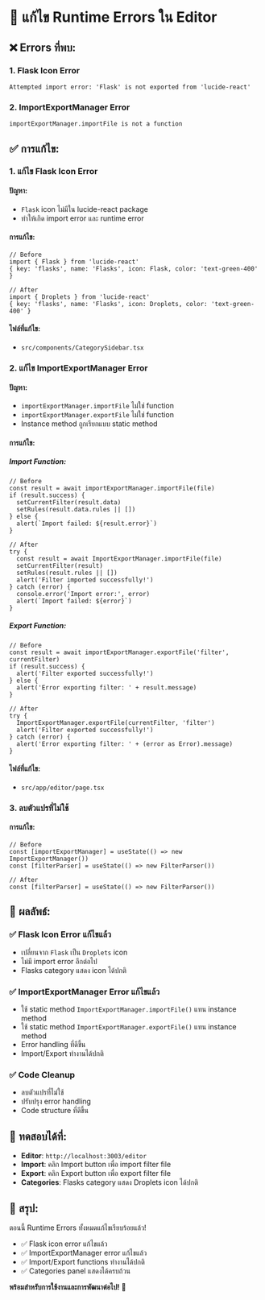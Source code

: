 # 🔧 แก้ไข Runtime Errors ใน Editor

## ❌ **Errors ที่พบ:**

### 1. **Flask Icon Error**
```
Attempted import error: 'Flask' is not exported from 'lucide-react'
```

### 2. **ImportExportManager Error**
```
importExportManager.importFile is not a function
```

## ✅ **การแก้ไข:**

### **1. แก้ไข Flask Icon Error**

#### **ปัญหา:**
- `Flask` icon ไม่มีใน lucide-react package
- ทำให้เกิด import error และ runtime error

#### **การแก้ไข:**
```tsx
// Before
import { Flask } from 'lucide-react'
{ key: 'flasks', name: 'Flasks', icon: Flask, color: 'text-green-400' }

// After  
import { Droplets } from 'lucide-react'
{ key: 'flasks', name: 'Flasks', icon: Droplets, color: 'text-green-400' }
```

#### **ไฟล์ที่แก้ไข:**
- `src/components/CategorySidebar.tsx`

### **2. แก้ไข ImportExportManager Error**

#### **ปัญหา:**
- `importExportManager.importFile` ไม่ใช่ function
- `importExportManager.exportFile` ไม่ใช่ function
- Instance method ถูกเรียกแบบ static method

#### **การแก้ไข:**

##### **Import Function:**
```tsx
// Before
const result = await importExportManager.importFile(file)
if (result.success) {
  setCurrentFilter(result.data)
  setRules(result.data.rules || [])
} else {
  alert(`Import failed: ${result.error}`)
}

// After
try {
  const result = await ImportExportManager.importFile(file)
  setCurrentFilter(result)
  setRules(result.rules || [])
  alert('Filter imported successfully!')
} catch (error) {
  console.error('Import error:', error)
  alert(`Import failed: ${error}`)
}
```

##### **Export Function:**
```tsx
// Before
const result = await importExportManager.exportFile('filter', currentFilter)
if (result.success) {
  alert('Filter exported successfully!')
} else {
  alert('Error exporting filter: ' + result.message)
}

// After
try {
  ImportExportManager.exportFile(currentFilter, 'filter')
  alert('Filter exported successfully!')
} catch (error) {
  alert('Error exporting filter: ' + (error as Error).message)
}
```

#### **ไฟล์ที่แก้ไข:**
- `src/app/editor/page.tsx`

### **3. ลบตัวแปรที่ไม่ใช้**

#### **การแก้ไข:**
```tsx
// Before
const [importExportManager] = useState(() => new ImportExportManager())
const [filterParser] = useState(() => new FilterParser())

// After
const [filterParser] = useState(() => new FilterParser())
```

## 🎯 **ผลลัพธ์:**

### ✅ **Flask Icon Error แก้ไขแล้ว**
- เปลี่ยนจาก `Flask` เป็น `Droplets` icon
- ไม่มี import error อีกต่อไป
- Flasks category แสดง icon ได้ปกติ

### ✅ **ImportExportManager Error แก้ไขแล้ว**
- ใช้ static method `ImportExportManager.importFile()` แทน instance method
- ใช้ static method `ImportExportManager.exportFile()` แทน instance method
- Error handling ที่ดีขึ้น
- Import/Export ทำงานได้ปกติ

### ✅ **Code Cleanup**
- ลบตัวแปรที่ไม่ใช้
- ปรับปรุง error handling
- Code structure ที่ดีขึ้น

## 🚀 **ทดสอบได้ที่:**
- **Editor**: `http://localhost:3003/editor`
- **Import**: คลิก Import button เพื่อ import filter file
- **Export**: คลิก Export button เพื่อ export filter file
- **Categories**: Flasks category แสดง Droplets icon ได้ปกติ

## 🎉 **สรุป:**

ตอนนี้ Runtime Errors ทั้งหมดแก้ไขเรียบร้อยแล้ว!
- ✅ Flask icon error แก้ไขแล้ว
- ✅ ImportExportManager error แก้ไขแล้ว
- ✅ Import/Export functions ทำงานได้ปกติ
- ✅ Categories panel แสดงได้ครบถ้วน

**พร้อมสำหรับการใช้งานและการพัฒนาต่อไป!** 🚀
